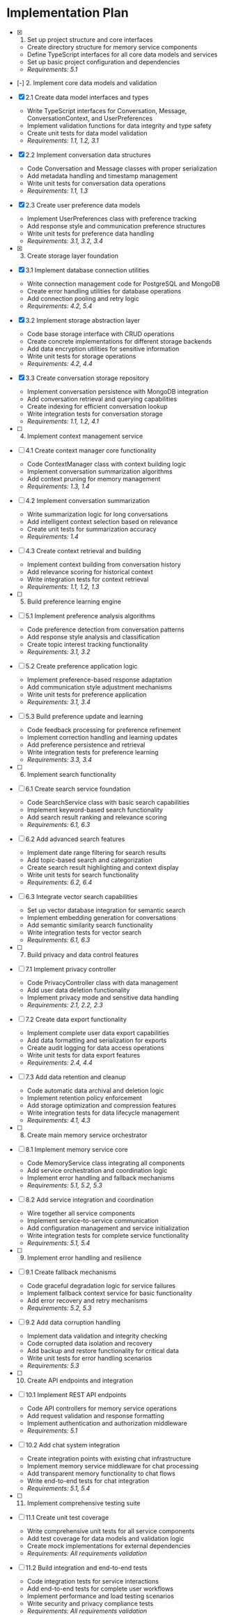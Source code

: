 # Implementation Plan

- [x] 1. Set up project structure and core interfaces











  - Create directory structure for memory service components
  - Define TypeScript interfaces for all core data models and services
  - Set up basic project configuration and dependencies
  - _Requirements: 5.1_

- [-] 2. Implement core data models and validation



- [x] 2.1 Create data model interfaces and types




  - Write TypeScript interfaces for Conversation, Message, ConversationContext, and UserPreferences
  - Implement validation functions for data integrity and type safety
  - Create unit tests for data model validation
  - _Requirements: 1.1, 1.2, 3.1_

- [x] 2.2 Implement conversation data structures






  - Code Conversation and Message classes with proper serialization
  - Add metadata handling and timestamp management
  - Write unit tests for conversation data operations
  - _Requirements: 1.1, 1.3_




- [x] 2.3 Create user preference data models










  - Implement UserPreferences class with preference tracking
  - Add response style and communication preference structures
  - Write unit tests for preference data handling
  - _Requirements: 3.1, 3.2, 3.4_

- [x] 3. Create storage layer foundation





- [x] 3.1 Implement database connection utilities



  - Write connection management code for PostgreSQL and MongoDB
  - Create error handling utilities for database operations
  - Add connection pooling and retry logic
  - _Requirements: 4.2, 5.4_

- [x] 3.2 Implement storage abstraction layer



  - Code base storage interface with CRUD operations
  - Create concrete implementations for different storage backends
  - Add data encryption utilities for sensitive information
  - Write unit tests for storage operations
  - _Requirements: 4.2, 4.4_

- [x] 3.3 Create conversation storage repository


  - Implement conversation persistence with MongoDB integration
  - Add conversation retrieval and querying capabilities
  - Create indexing for efficient conversation lookup
  - Write integration tests for conversation storage
  - _Requirements: 1.1, 1.2, 4.1_

- [ ] 4. Implement context management service
- [ ] 4.1 Create context manager core functionality
  - Code ContextManager class with context building logic
  - Implement conversation summarization algorithms
  - Add context pruning for memory management
  - _Requirements: 1.3, 1.4_

- [ ] 4.2 Implement conversation summarization
  - Write summarization logic for long conversations
  - Add intelligent context selection based on relevance
  - Create unit tests for summarization accuracy
  - _Requirements: 1.4_

- [ ] 4.3 Create context retrieval and building
  - Implement context building from conversation history
  - Add relevance scoring for historical context
  - Write integration tests for context retrieval
  - _Requirements: 1.1, 1.2, 1.3_

- [ ] 5. Build preference learning engine
- [ ] 5.1 Implement preference analysis algorithms
  - Code preference detection from conversation patterns
  - Add response style analysis and classification
  - Create topic interest tracking functionality
  - _Requirements: 3.1, 3.2_

- [ ] 5.2 Create preference application logic
  - Implement preference-based response adaptation
  - Add communication style adjustment mechanisms
  - Write unit tests for preference application
  - _Requirements: 3.1, 3.4_

- [ ] 5.3 Build preference update and learning
  - Code feedback processing for preference refinement
  - Implement correction handling and learning updates
  - Add preference persistence and retrieval
  - Write integration tests for preference learning
  - _Requirements: 3.3, 3.4_

- [ ] 6. Implement search functionality
- [ ] 6.1 Create search service foundation
  - Code SearchService class with basic search capabilities
  - Implement keyword-based search functionality
  - Add search result ranking and relevance scoring
  - _Requirements: 6.1, 6.3_

- [ ] 6.2 Add advanced search features
  - Implement date range filtering for search results
  - Add topic-based search and categorization
  - Create search result highlighting and context display
  - Write unit tests for search functionality
  - _Requirements: 6.2, 6.4_

- [ ] 6.3 Integrate vector search capabilities
  - Set up vector database integration for semantic search
  - Implement embedding generation for conversations
  - Add semantic similarity search functionality
  - Write integration tests for vector search
  - _Requirements: 6.1, 6.3_

- [ ] 7. Build privacy and data control features
- [ ] 7.1 Implement privacy controller
  - Code PrivacyController class with data management
  - Add user data deletion functionality
  - Implement privacy mode and sensitive data handling
  - _Requirements: 2.1, 2.2, 2.3_

- [ ] 7.2 Create data export functionality
  - Implement complete user data export capabilities
  - Add data formatting and serialization for exports
  - Create audit logging for data access operations
  - Write unit tests for data export features
  - _Requirements: 2.4, 4.4_

- [ ] 7.3 Add data retention and cleanup
  - Code automatic data archival and deletion logic
  - Implement retention policy enforcement
  - Add storage optimization and compression features
  - Write integration tests for data lifecycle management
  - _Requirements: 4.1, 4.3_

- [ ] 8. Create main memory service orchestrator
- [ ] 8.1 Implement memory service core
  - Code MemoryService class integrating all components
  - Add service orchestration and coordination logic
  - Implement error handling and fallback mechanisms
  - _Requirements: 5.1, 5.2, 5.3_

- [ ] 8.2 Add service integration and coordination
  - Wire together all service components
  - Implement service-to-service communication
  - Add configuration management and service initialization
  - Write integration tests for complete service functionality
  - _Requirements: 5.1, 5.4_

- [ ] 9. Implement error handling and resilience
- [ ] 9.1 Create fallback mechanisms
  - Code graceful degradation logic for service failures
  - Implement fallback context service for basic functionality
  - Add error recovery and retry mechanisms
  - _Requirements: 5.2, 5.3_

- [ ] 9.2 Add data corruption handling
  - Implement data validation and integrity checking
  - Code corrupted data isolation and recovery
  - Add backup and restore functionality for critical data
  - Write unit tests for error handling scenarios
  - _Requirements: 5.3_

- [ ] 10. Create API endpoints and integration
- [ ] 10.1 Implement REST API endpoints
  - Code API controllers for memory service operations
  - Add request validation and response formatting
  - Implement authentication and authorization middleware
  - _Requirements: 5.1_

- [ ] 10.2 Add chat system integration
  - Create integration points with existing chat infrastructure
  - Implement memory service middleware for chat processing
  - Add transparent memory functionality to chat flows
  - Write end-to-end tests for chat integration
  - _Requirements: 5.1, 5.4_

- [ ] 11. Implement comprehensive testing suite
- [ ] 11.1 Create unit test coverage
  - Write comprehensive unit tests for all service components
  - Add test coverage for data models and validation logic
  - Create mock implementations for external dependencies
  - _Requirements: All requirements validation_

- [ ] 11.2 Build integration and end-to-end tests
  - Code integration tests for service interactions
  - Add end-to-end tests for complete user workflows
  - Implement performance and load testing scenarios
  - Write security and privacy compliance tests
  - _Requirements: All requirements validation_
